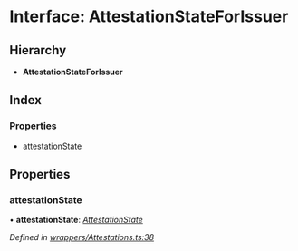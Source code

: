 # Interface: AttestationStateForIssuer

## Hierarchy

* **AttestationStateForIssuer**

## Index

### Properties

* [attestationState](_wrappers_attestations_.attestationstateforissuer.md#attestationstate)

## Properties

###  attestationState

• **attestationState**: *[AttestationState](../enums/_wrappers_attestations_.attestationstate.md)*

*Defined in [wrappers/Attestations.ts:38](https://github.com/celo-org/celo-monorepo/blob/master/packages/sdk/contractkit/src/wrappers/Attestations.ts#L38)*
